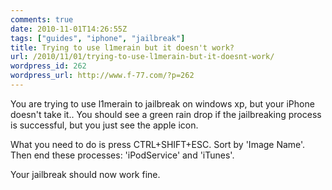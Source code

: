 ```yaml
---
comments: true
date: 2010-11-01T14:26:55Z
tags: ["guides", "iphone", "jailbreak"]
title: Trying to use l1merain but it doesn't work?
url: /2010/11/01/trying-to-use-l1merain-but-it-doesnt-work/
wordpress_id: 262
wordpress_url: http://www.f-77.com/?p=262
---
```


You are trying to use l1merain to jailbreak on windows xp, but your iPhone doesn't take it.. You should see a green rain drop if the jailbreaking process is successful, but you just see the apple icon.

What you need to do is press CTRL+SHIFT+ESC. Sort by 'Image Name'. Then end these processes: 'iPodService' and 'iTunes'.

Your jailbreak should now work fine.

